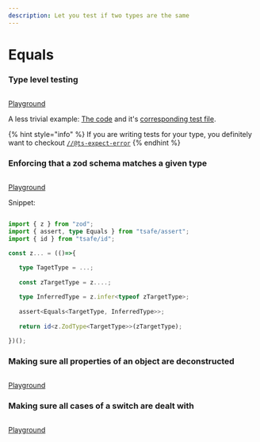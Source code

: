 ```yaml
---
description: Let you test if two types are the same
---
```


# Equals

### Type level  testing

<figure><img src="https://user-images.githubusercontent.com/6702424/182005615-5d967945-0758-4457-8068-748bc01f9008.png" alt=""><figcaption></figcaption></figure>

[Playground](https://stackblitz.com/edit/typescript-rfpzav?file=index.ts\&view=editor)

A less trivial example: [The code](https://github.com/codegouvfr/react-dsfr/blob/main/src/lib/spacing.ts) and it's [corresponding test file](https://github.com/codegouvfr/react-dsfr/blob/main/test/types/spacing.ts).

{% hint style="info" %}
If you are writing tests for your type, you definitely want to checkout [`//@ts-expect-error`](https://www.typescriptlang.org/docs/handbook/release-notes/typescript-3-9.html#-ts-expect-error-comments)
{% endhint %}

### Enforcing that a zod schema matches a given type

<figure><img src="https://github.com/garronej/tsafe/releases/download/v0.0.1/tsafe_zod.gif" alt=""><figcaption></figcaption></figure>

[Playground](https://stackblitz.com/edit/typescript-eheop6?file=index.ts\&view=editor)



Snippet:

```typescript

import { z } from "zod";
import { assert, type Equals } from "tsafe/assert";
import { id } from "tsafe/id";

const z... = (()=>{

   type TagetType = ...;
   
   const zTargetType = z....;
   
   type InferredType = z.infer<typeof zTargetType>;
   
   assert<Equals<TargetType, InferredType>>;
   
   return id<z.ZodType<TargetType>>(zTargetType);   

})();
```

### Making sure all properties of an object are deconstructed

<figure><img src="https://github.com/garronej/tsafe/releases/download/v0.0.1/dont_forget_props.gif" alt=""><figcaption></figcaption></figure>

[Playground](https://stackblitz.com/edit/typescript-rryd73?file=index.ts\&view=editor)

### Making sure all cases of a switch are dealt with

<figure><img src="https://github.com/garronej/tsafe/releases/download/v0.0.1/tsafe_switch.gif" alt=""><figcaption></figcaption></figure>

[Playground](https://stackblitz.com/edit/typescript-ryj2ba?file=index.ts\&view=editor)

###

